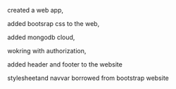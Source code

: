 created a web app,

added bootsrap css to the web,

added mongodb cloud,

wokring with authorization,

added header and footer to the website

stylesheetand navvar borrowed from bootstrap website
